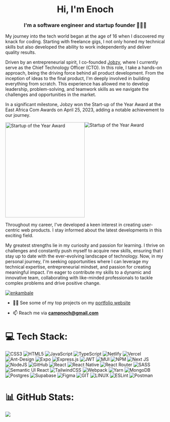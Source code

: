 <h1 align="center">Hi, I'm Enoch</h1>
<h3 align="center">I'm a software engineer and startup founder 👨🏾‍💻</h3>

My journey into the tech world began at the age of 16 when I discovered my knack for coding. Starting with freelance gigs, I not only honed my technical skills but also developed the ability to work independently and deliver quality results.

Driven by an entrepreneurial spirit, I co-founded [Jobzy](https://www.jobzy.africa), where I currently serve as the Chief Technology Officer (CTO). In this role, I take a hands-on approach, being the driving force behind all product development. From the inception of ideas to the final product, I'm deeply involved in building everything from scratch. This experience has allowed me to develop leadership, problem-solving, and teamwork skills as we navigate the challenges and opportunities in the market.

In a significant milestone, Jobzy won the Start-up of the Year Award at the East Africa Com Awards on April 25, 2023, adding a notable achievement to our journey.

<!--![Startup of the Year Award](https://i.postimg.cc/RhRf0prp/20240124-160436.jpg "Startup of the Year Award")
![Startup of the Year Award](https://i.postimg.cc/nrZBpbWQ/20240124-160452.jpg "Startup of the Year Award")-->

<div class="image-container" style="display:flex; flex-wrap:wrap">
  <img src="https://i.postimg.cc/RhRf0prp/20240124-160436.jpg" alt="Startup of the Year Award" style="height:300px; width:250px">
  <img src="https://i.postimg.cc/nrZBpbWQ/20240124-160452.jpg" alt="Startup of the Year Award">
</div>

Throughout my career, I've developed a keen interest in creating user-centric web products. I stay informed about the latest developments in this exciting field.

My greatest strengths lie in my curiosity and passion for learning. I thrive on challenges and constantly push myself to acquire new skills, ensuring that I stay up to date with the ever-evolving landscape of technology. Now, in my personal journey, I'm seeking opportunities where I can leverage my technical expertise, entrepreneurial mindset, and passion for creating meaningful impact. I'm eager to contribute my skills to a dynamic and innovative team, collaborating with like-minded professionals to tackle complex problems and drive positive change.

<p align="left"> <a href="https://twitter.com/enkambale" target="blank"><img src="https://img.shields.io/twitter/follow/enkambale?logo=twitter&style=for-the-badge" alt="enkambale" /></a> </p>


- 👨‍💻 See some of my top projects on my [portfolio website](https://dev.enkambale.com)

- 📫 Reach me via **<campnoch@gmail.com>**


# 💻 Tech Stack:
![CSS3](https://img.shields.io/badge/css3-%231572B6.svg?style=for-the-badge&logo=css3&logoColor=white) ![HTML5](https://img.shields.io/badge/html5-%23E34F26.svg?style=for-the-badge&logo=html5&logoColor=white) ![JavaScript](https://img.shields.io/badge/javascript-%23323330.svg?style=for-the-badge&logo=javascript&logoColor=%23F7DF1E) ![TypeScript](https://img.shields.io/badge/typescript-%23007ACC.svg?style=for-the-badge&logo=typescript&logoColor=white) ![Netlify](https://img.shields.io/badge/netlify-%23000000.svg?style=for-the-badge&logo=netlify&logoColor=#00C7B7) ![Vercel](https://img.shields.io/badge/vercel-%23000000.svg?style=for-the-badge&logo=vercel&logoColor=white) ![Ant-Design](https://img.shields.io/badge/-AntDesign-%230170FE?style=for-the-badge&logo=ant-design&logoColor=white) ![Expo](https://img.shields.io/badge/expo-1C1E24?style=for-the-badge&logo=expo&logoColor=#D04A37) ![Express.js](https://img.shields.io/badge/express.js-%23404d59.svg?style=for-the-badge&logo=express&logoColor=%2361DAFB) ![JWT](https://img.shields.io/badge/JWT-black?style=for-the-badge&logo=JSON%20web%20tokens) ![MUI](https://img.shields.io/badge/MUI-%230081CB.svg?style=for-the-badge&logo=material-ui&logoColor=white) ![NPM](https://img.shields.io/badge/NPM-%23000000.svg?style=for-the-badge&logo=npm&logoColor=white) ![Next JS](https://img.shields.io/badge/Next-black?style=for-the-badge&logo=next.js&logoColor=white) ![NodeJS](https://img.shields.io/badge/node.js-6DA55F?style=for-the-badge&logo=node.js&logoColor=white) ![GitHub](https://img.shields.io/badge/GitHub-%23121011.svg?style=for-the-badge&logo=github&logoColor=white) ![React](https://img.shields.io/badge/react-%2320232a.svg?style=for-the-badge&logo=react&logoColor=%2361DAFB) ![React Native](https://img.shields.io/badge/react_native-%2320232a.svg?style=for-the-badge&logo=react&logoColor=%2361DAFB) ![React Router](https://img.shields.io/badge/React_Router-CA4245?style=for-the-badge&logo=react-router&logoColor=white) ![SASS](https://img.shields.io/badge/SASS-hotpink.svg?style=for-the-badge&logo=SASS&logoColor=white) ![Semantic UI React](https://img.shields.io/badge/Semantic%20UI%20React-%2335BDB2.svg?style=for-the-badge&logo=SemanticUIReact&logoColor=white) ![TailwindCSS](https://img.shields.io/badge/tailwindcss-%2338B2AC.svg?style=for-the-badge&logo=tailwind-css&logoColor=white) ![Webpack](https://img.shields.io/badge/webpack-%238DD6F9.svg?style=for-the-badge&logo=webpack&logoColor=black) ![Yarn](https://img.shields.io/badge/yarn-%232C8EBB.svg?style=for-the-badge&logo=yarn&logoColor=white) ![MongoDB](https://img.shields.io/badge/MongoDB-%234ea94b.svg?style=for-the-badge&logo=mongodb&logoColor=white) ![Postgres](https://img.shields.io/badge/postgres-%23316192.svg?style=for-the-badge&logo=postgresql&logoColor=white) 	![Supabase](https://img.shields.io/badge/Supabase-3ECF8E?style=for-the-badge&logo=supabase&logoColor=white) 	![Figma](https://img.shields.io/badge/figma-%23F24E1E.svg?style=for-the-badge&logo=figma&logoColor=white) ![GIT](https://img.shields.io/badge/Git-fc6d26?style=for-the-badge&logo=git&logoColor=white) ![LINUX](https://img.shields.io/badge/Linux-FCC624?style=for-the-badge&logo=linux&logoColor=black) ![ESLint](https://img.shields.io/badge/ESLint-4B3263?style=for-the-badge&logo=eslint&logoColor=white) ![Postman](https://img.shields.io/badge/Postman-FF6C37?style=for-the-badge&logo=postman&logoColor=white)
# 📊 GitHub Stats:
![](https://github-readme-streak-stats.herokuapp.com/?user=camballe&theme=dark&hide_border=false)<br/>
<!---![](https://github-readme-stats.vercel.app/api/top-langs/?username=camballe&theme=dark&hide_border=false&include_all_commits=true&count_private=true&layout=compact)--->

<!--## 🏆 GitHub Trophies
![](https://github-profile-trophy.vercel.app/?username=camballe&theme=radical&no-frame=false&no-bg=true&margin-w=4)-->

<!--### ✍️ Random Dev Quote
![](https://quotes-github-readme.vercel.app/api?type=horizontal&theme=radical)-->

<!-- Proudly created with GPRM ( https://gprm.itsvg.in ) -->
